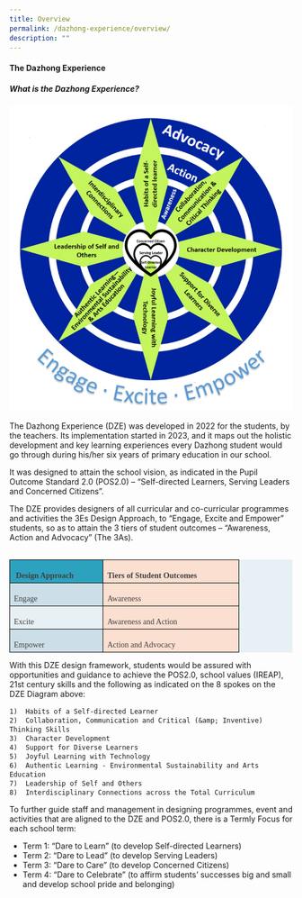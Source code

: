 ```yaml
---
title: Overview
permalink: /dazhong-experience/overview/
description: ""
---
```

#### The Dazhong Experience 

##### What is the Dazhong Experience?

![](/images/dzexp01.png)


The Dazhong Experience (DZE) was developed in 2022 for the students, by the teachers. Its implementation started in 2023, and it maps out the holistic development and key learning experiences every Dazhong student would go through during his/her six years of primary education in our school.

It was designed to attain the school vision, as indicated in the Pupil Outcome Standard 2.0 (POS2.0) – “Self-directed Learners, Serving Leaders and Concerned Citizens”. 

The DZE provides designers of all curricular and co-curricular programmes and activities the 3Es Design Approach, to “Engage, Excite and Empower” students, so as to attain the 3 tiers of student outcomes – “Awareness, Action and Advocacy” (The 3As).<br><br>



<table class="MsoNormalTable" border="0" cellspacing="0" cellpadding="0" style="background:#E7F0F4;border-collapse:collapse;mso-yfti-tbllook:1184"><tbody><tr style="mso-yfti-irow:0;mso-yfti-firstrow:yes;height:8.25pt"><td width="151" valign="top" style="width:113.4pt;border:solid black 1.0pt;
  background:#2DA2BF;padding:3.0pt 5.25pt 3.0pt 5.25pt;height:8.25pt"><p class="MsoNormal" style="margin-bottom:0in;line-height:normal"><b><span lang="EN-GB" style="font-family:&quot;Georgia&quot;,serif;mso-fareast-font-family:Georgia;
  mso-bidi-font-family:Georgia;color:#414042;mso-ansi-language:EN-GB">&nbsp;Design Approach</span></b></p></td><td width="227" valign="top" style="width:170.1pt;border:solid black 1.0pt;
  border-left:none;mso-border-left-alt:solid black 1.0pt;background:#FBDFD0;
  padding:3.0pt 5.25pt 3.0pt 5.25pt;height:8.25pt"><p class="MsoNormal" style="margin-bottom:0in;line-height:normal"><b><span lang="EN-GB" style="font-family:&quot;Georgia&quot;,serif;mso-fareast-font-family:Georgia;
  mso-bidi-font-family:Georgia;color:#414042;mso-ansi-language:EN-GB">Tiers of Student Outcomes</span></b></p></td></tr><tr style="mso-yfti-irow:1;height:9.45pt"><td width="151" valign="top" style="width:113.4pt;border:solid black 1.0pt;
  border-top:none;mso-border-top-alt:solid black 1.0pt;background:#CCDFE8;
  padding:3.0pt 5.25pt 3.0pt 5.25pt;height:9.45pt"><p class="MsoNormal" style="margin-bottom:0in;line-height:normal"><span lang="EN-GB" style="font-family:&quot;Georgia&quot;,serif;mso-fareast-font-family:Georgia;
  mso-bidi-font-family:Georgia;color:#414042;mso-ansi-language:EN-GB">Engage</span></p></td><td width="227" valign="top" style="width:170.1pt;border-top:none;border-left:
  none;border-bottom:solid black 1.0pt;border-right:solid black 1.0pt;
  mso-border-top-alt:solid black 1.0pt;mso-border-left-alt:solid black 1.0pt;
  background:#FBDFD0;padding:3.0pt 5.25pt 3.0pt 5.25pt;height:9.45pt"><p class="MsoNormal" style="margin-bottom:0in;line-height:normal"><span lang="EN-GB" style="font-family:&quot;Georgia&quot;,serif;mso-fareast-font-family:Georgia;
  mso-bidi-font-family:Georgia;color:#414042;mso-ansi-language:EN-GB">Awareness</span></p></td></tr><tr style="mso-yfti-irow:2;height:10.45pt"><td width="151" valign="top" style="width:113.4pt;border:solid black 1.0pt;
  border-top:none;mso-border-top-alt:solid black 1.0pt;padding:3.0pt 5.25pt 3.0pt 5.25pt;
  height:10.45pt"><p class="MsoNormal" style="margin-bottom:0in;line-height:normal"><span lang="EN-GB" style="font-family:&quot;Georgia&quot;,serif;mso-fareast-font-family:Georgia;
  mso-bidi-font-family:Georgia;color:#414042;mso-ansi-language:EN-GB">Excite</span></p></td><td width="227" valign="top" style="width:170.1pt;border-top:none;border-left:
  none;border-bottom:solid black 1.0pt;border-right:solid black 1.0pt;
  mso-border-top-alt:solid black 1.0pt;mso-border-left-alt:solid black 1.0pt;
  background:#FBDFD0;padding:3.0pt 5.25pt 3.0pt 5.25pt;height:10.45pt"><p class="MsoNormal" style="margin-bottom:0in;line-height:normal"><span lang="EN-GB" style="font-family:&quot;Georgia&quot;,serif;mso-fareast-font-family:Georgia;
  mso-bidi-font-family:Georgia;color:#414042;mso-ansi-language:EN-GB">Awareness and Action</span></p></td></tr><tr style="mso-yfti-irow:3;mso-yfti-lastrow:yes;height:10.75pt"><td width="151" valign="top" style="width:113.4pt;border:solid black 1.0pt;
  border-top:none;mso-border-top-alt:solid black 1.0pt;background:#CCDFE8;
  padding:3.0pt 5.25pt 3.0pt 5.25pt;height:10.75pt"><p class="MsoNormal" style="margin-bottom:0in;line-height:normal"><span lang="EN-GB" style="font-family:&quot;Georgia&quot;,serif;mso-fareast-font-family:Georgia;
  mso-bidi-font-family:Georgia;color:#414042;mso-ansi-language:EN-GB">Empower</span></p></td><td width="227" valign="top" style="width:170.1pt;border-top:none;border-left:
  none;border-bottom:solid black 1.0pt;border-right:solid black 1.0pt;
  mso-border-top-alt:solid black 1.0pt;mso-border-left-alt:solid black 1.0pt;
  background:#FBDFD0;padding:3.0pt 5.25pt 3.0pt 5.25pt;height:10.75pt"><p class="MsoNormal" style="margin-bottom:0in;line-height:normal"><span lang="EN-GB" style="font-family:&quot;Georgia&quot;,serif;mso-fareast-font-family:Georgia;
  mso-bidi-font-family:Georgia;color:#414042;mso-ansi-language:EN-GB">Action and Advocacy</span></p></td></tr></tbody></table>
	
With this DZE design framework, students would be assured with opportunities and guidance to achieve the POS2.0, school values (IREAP), 21st century skills and the following as indicated on the 8 spokes on the DZE Diagram above:

	1)	Habits of a Self-directed Learner
	2)	Collaboration, Communication and Critical (&amp; Inventive) Thinking Skills
	3)	Character Development 
	4)	Support for Diverse Learners 
	5)	Joyful Learning with Technology 
	6)	Authentic Learning - Environmental Sustainability and Arts Education 
	7)	Leadership of Self and Others
	8)	Interdisciplinary Connections across the Total Curriculum

To further guide staff and management in designing programmes, event and activities that are aligned to the DZE and POS2.0, there is a Termly Focus for each school term:

* Term 1: “Dare to Learn” (to develop Self-directed Learners)
* Term 2: “Dare to Lead” (to develop Serving Leaders)
* Term 3: “Dare to Care” (to develop Concerned Citizens)
* Term 4: “Dare to Celebrate” (to affirm students’ successes big and small and develop school pride and belonging)